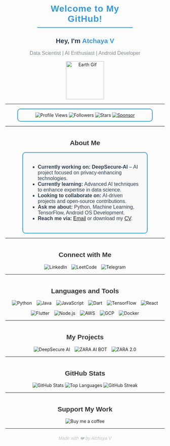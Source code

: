 
<h1 align="center" style="font-family: 'Poppins', sans-serif; color: #3498DB; letter-spacing: 1px; padding-bottom: 10px; border-bottom: 2px solid #3498DB; width: 60%; margin: auto;">
  Welcome to My GitHub!
</h1>

<div align="center">
  <h2 style="font-family: 'Poppins', sans-serif; color: #2C3E50;">Hey, I'm <span style="color: #3498DB;">Atchaya V</span></h2>
  <p style="font-family: 'Poppins', sans-serif; font-size: 16px; color: #7F8C8D;">Data Scientist | AI Enthusiast | Android Developer</p>
  <img src="https://media.giphy.com/media/v1.Y2lkPTc5MGI3NjExcnc5NzN5ZGU3eHoyMmRhdTU3bTZtcXJjdjE1bTgybHBhOG4xZXgxNyZlcD12MV9naWZzX3RyZW5kaW5nJmN0PWc/mcJohbfGPATW8/giphy.gif" width="120" alt="Earth Gif" />
</div>

---

<div align="center" style="padding: 10px; border: 2px solid #3498DB; border-radius: 10px; width: 80%; margin: auto;">
  <img alt="Profile Views" src="https://komarev.com/ghpvc/?username=ATCHAYA200&style=flat&color=3498DB" title="Profile Views" />
  <img alt="Followers" src="https://img.shields.io/github/followers/ATCHAYA200?label=Followers&style=flat&color=3498DB" title="Followers" />
  <img alt="Stars" src="https://img.shields.io/github/stars/ATCHAYA200?label=Stars&style=flat&color=3498DB" title="GitHub Stars" />
  <a href="https://github.com/sponsors/ATCHAYA200" title="Sponsor Me">
    <img src="https://img.shields.io/static/v1?label=Sponsor&message=Support&logo=GitHub&color=%23fe8e86" alt="Sponsor" />
  </a>
</div>

---

<h2 style="font-family: 'Poppins', sans-serif; color: #333; text-align: center; margin-top: 40px;">About Me</h2>

<div style="border: 2px solid #3498DB; border-radius: 10px; padding: 20px; width: 70%; margin: auto; background: #f9f9f9;">
  <ul style="list-style-type: square; font-family: 'Poppins', sans-serif; font-size: 16px; color: #2C3E50;">
    <li><strong>Currently working on:</strong> <b>DeepSecure-AI</b> – AI project focused on privacy-enhancing technologies.</li>
    <li><strong>Currently learning:</strong> Advanced AI techniques to enhance expertise in data science.</li>
    <li><strong>Looking to collaborate on:</strong> AI-driven projects and open-source contributions.</li>
    <li><strong>Ask me about:</strong> Python, Machine Learning, TensorFlow, Android OS Development.</li>
    <li><strong>Reach me via:</strong> <a href="mailto:vatchaya32@gmail.com">Email</a> or download my <a href="https://divith-portfolio.vercel.app/CV.pdf">CV</a>.</li>
  </ul>
</div>

---

<h2 style="font-family: 'Poppins', sans-serif; color: #333; text-align: center; margin-top: 40px;">Connect with Me</h2>

<div align="center">
  <a href="https://linkedin.com/in/divith-s" target="_blank" style="text-decoration: none; margin-right: 10px;">
    <img src="https://img.shields.io/badge/LinkedIn-0A66C2?style=flat&logo=linkedin&logoColor=white" alt="LinkedIn" />
  </a>
  <a href="https://www.leetcode.com/divith023" target="_blank" style="text-decoration: none; margin-right: 10px;">
    <img src="https://img.shields.io/badge/LeetCode-F9DC5C?style=flat&logo=leetcode&logoColor=black" alt="LeetCode" />
  </a>
  <a href="https://www.telegram.me/ninjaonsteroids" target="_blank" style="text-decoration: none;">
    <img src="https://img.shields.io/badge/Telegram-0088CC?style=flat&logo=telegram&logoColor=white" alt="Telegram" />
  </a>
</div>

---

<h2 style="font-family: 'Poppins', sans-serif; color: #333; text-align: center; margin-top: 40px;">Languages and Tools</h2>

<div align="center" style="display: flex; justify-content: center; flex-wrap: wrap; gap: 15px;">
  <img src="https://img.shields.io/badge/Python-3776AB?style=flat&logo=python&logoColor=white" alt="Python" />
  <img src="https://img.shields.io/badge/Java-007396?style=flat&logo=java&logoColor=white" alt="Java" />
  <img src="https://img.shields.io/badge/JavaScript-F7DF1C?style=flat&logo=javascript&logoColor=black" alt="JavaScript" />
  <img src="https://img.shields.io/badge/Dart-0175C2?style=flat&logo=dart&logoColor=white" alt="Dart" />
  <img src="https://img.shields.io/badge/TensorFlow-FF6F00?style=flat&logo=tensorflow&logoColor=white" alt="TensorFlow" />
  <img src="https://img.shields.io/badge/React-61DAFB?style=flat&logo=react&logoColor=black" alt="React" />
  <img src="https://img.shields.io/badge/Flutter-02569B?style=flat&logo=flutter&logoColor=white" alt="Flutter" />
  <img src="https://img.shields.io/badge/Node.js-339933?style=flat&logo=node.js&logoColor=white" alt="Node.js" />
  <img src="https://img.shields.io/badge/AWS-232F3E?style=flat&logo=amazonaws&logoColor=white" alt="AWS" />
  <img src="https://img.shields.io/badge/GCP-4285F4?style=flat&logo=google-cloud&logoColor=white" alt="GCP" />
  <img src="https://img.shields.io/badge/Docker-2496ED?style=flat&logo=docker&logoColor=white" alt="Docker" />
</div>

---

<h2 style="font-family: 'Poppins', sans-serif; color: #333; text-align: center; margin-top: 40px;">My Projects</h2>

<div align="center">
  <a href="https://github.com/ATCHAYA200/DeepSecure-AI" target="_blank" style="text-decoration: none; margin-right: 10px;">
    <img src="https://img.shields.io/badge/DeepSecure%20AI-blue?style=flat&logo=github" alt="DeepSecure AI" />
  </a>
  <a href="https://github.com/ATCHAYA200/ZARA-AN-AI-BOT" target="_blank" style="text-decoration: none; margin-right: 10px;">
    <img src="https://img.shields.io/badge/ZARA%20AI%20BOT-green?style=flat&logo=github" alt="ZARA AI BOT" />
  </a>
  <a href="https://github.com/ATCHAYA200/ZARA-2.0" target="_blank" style="text-decoration: none;">
    <img src="https://img.shields.io/badge/ZARA%202.0-red?style=flat&logo=github" alt="ZARA 2.0" />
  </a>
</div>

---

<h2 style="font-family: 'Poppins', sans-serif; color: #333; text-align: center; margin-top: 40px;">GitHub Stats</h2>

<div align="center">
  <img src="https://github-readme-stats.vercel.app/api?username=Atchaya-Vijayakumar&show_icons=true&theme=default" alt="GitHub Stats" />
  <img src="https://github-readme-stats.vercel.app/api/top-langs/?username=Atchaya-Vijayakumar&layout=compact&theme=default" alt="Top Languages" />
  <img src="https://github-readme-streak-st

ats.herokuapp.com/?user=Atchaya-Vijayakumar&theme=default" alt="GitHub Streak" />
</div>

---

<h2 style="font-family: 'Poppins', sans-serif; color: #333; text-align: center; margin-top: 40px;">Support My Work</h2>

<div align="center">
  <a href="https://www.buymeacoffee.com/ninjaonsteroids" style="text-decoration: none;">
    <img src="https://img.buymeacoffee.com/button-api/?text=Buy%20me%20a%20coffee&slug=ninjaonsteroids&button_colour=FFDD00&font_colour=000000&font_family=Arial" alt="Buy me a coffee" />
  </a>
</div>

---

<div align="center" style="font-family: 'Poppins', sans-serif; color: #BDC3C7; margin-top: 20px;">
  <i>Made with ❤️ by Atchaya V</i>
</div>
